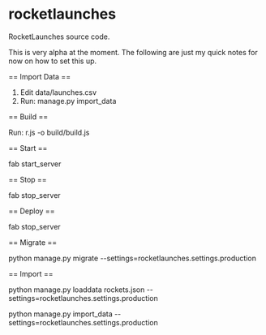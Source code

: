rocketlaunches
==============

RocketLaunches source code.

This is very alpha at the moment. The following are just my quick notes for now on how to set this up.

== Import Data ==

1. Edit data/launches.csv
2. Run: manage.py import_data

== Build ==

Run: r.js -o build/build.js

== Start ==

fab start_server

== Stop ==

fab stop_server

== Deploy ==

fab stop_server

== Migrate ==

python manage.py migrate --settings=rocketlaunches.settings.production

== Import ==

python manage.py loaddata rockets.json --settings=rocketlaunches.settings.production

python manage.py import_data --settings=rocketlaunches.settings.production


